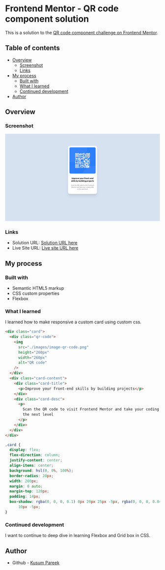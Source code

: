 # Frontend Mentor - QR code component solution

This is a solution to the [QR code component challenge on Frontend Mentor](https://www.frontendmentor.io/challenges/qr-code-component-iux_sIO_H).

## Table of contents

- [Overview](#overview)
  - [Screenshot](#screenshot)
  - [Links](#links)
- [My process](#my-process)
  - [Built with](#built-with)
  - [What I learned](#what-i-learned)
  - [Continued development](#continued-development)
- [Author](#author)

## Overview

### Screenshot

![](./screenshot.png)

### Links

- Solution URL: [Solution URL here](https://github.com/KusumPareek99/qr-code-component/tree/master)
- Live Site URL: [Live site URL here](https://kusumpareek99.github.io/qr-code-component/)

## My process

### Built with

- Semantic HTML5 markup
- CSS custom properties
- Flexbox

### What I learned

I learned how to make responsive a custom card using custom css.

```html
<div class="card">
  <div class="qr-code">
    <img
      src="./images/image-qr-code.png"
      height="260px"
      width="260px"
      alt="QR code"
    />
  </div>
  <div class="card-content">
    <div class="card-title">
      <p>Improve your front-end skills by building projects</p>
    </div>
    <div class="card-desc">
      <p>
        Scan the QR code to visit Frontend Mentor and take your coding skills to
        the next level
      </p>
    </div>
  </div>
</div>
```

```css
.card {
  display: flex;
  flex-direction: column;
  justify-content: center;
  align-items: center;
  background: hsl(0, 0%, 100%);
  border-radius: 20px;
  width: 260px;
  margin: 0 auto;
  margin-top: 120px;
  padding: 14px;
  box-shadow: rgba(0, 0, 0, 0.1) 0px 20px 25px -5px, rgba(0, 0, 0, 0.04) 0px 10px
      10px -5px;
}
```

### Continued development

I want to continue to deep dive in learning Flexbox and Grid box in CSS.

## Author

- Github - [Kusum Pareek](https://github.com/KusumPareek99)
